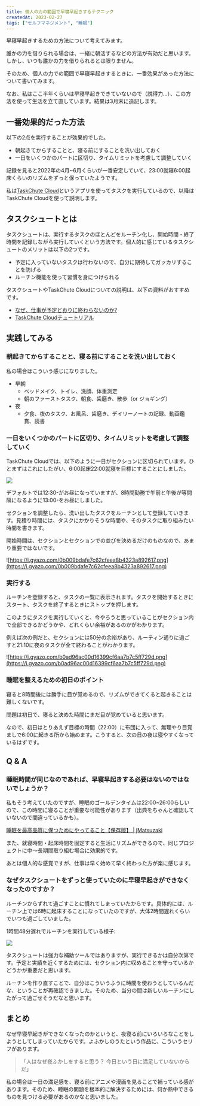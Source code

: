 ```yaml
---
title: 個人の力の範囲で早寝早起きするテクニック
createdAt: 2023-02-27
tags: ["セルフマネジメント", "睡眠"]
---
```


早寝早起きするための方法について考えてみます。

誰かの力を借りられる場合は、一緒に朝活するなどの方法が有効だと思います。しかし、いつも誰かの力を借りられるとは限りません。

そのため、個人の力での範囲で早寝早起きするときに、一番効果があった方法について書いてみます。

なお、私はここ半年くらいは早寝早起きできていないので（説得力...）、この方法を使って生活を立て直しています。結果は3月末に追記します。

## 一番効果的だった方法

以下の2点を実行することが効果的でした。

- 朝起きてからすることと、寝る前にすることを洗い出しておく
- 一日をいくつかのパートに区切り、タイムリミットを考慮して調整していく

記録を見ると2022年の4月~6月くらいが一番安定していて、23:00就寝6:00起床くらいのリズムをずっと保っていたようです。

私は[TaskChute Cloud](https://taskchute.cloud)というアプリを使ってタスクを実行しているので、以降はTaskChute Cloudを使って説明します。

## タスクシュートとは

タスクシュートは、実行するタスクのほとんどをルーチン化し、開始時間・終了時間を記録しながら実行していくという方法です。個人的に感じているタスクシュートのメリットは以下の2つです。

- 予定に入っていないタスクは行わないので、自分に期待してガッカリすることを防げる
- ルーチン機能を使って習慣を身につけられる

タスクシュートやTaskChute Cloudについての説明は、以下の資料がおすすめです。

- [なぜ、仕事が予定どおりに終わらないのか?](https://www.amazon.co.jp/dp/4774163562)
- [TaskChute Cloudチュートリアル](https://www.youtube.com/playlist?list=PLEiuIHBfLvDpjLts6WBXUBjMsnr1PX7It)

## 実践してみる

### 朝起きてからすることと、寝る前にすることを洗い出しておく

私の場合はこういう感じになりました。

- 早朝
    - ベッドメイク、トイレ、洗顔、体重測定
    - 朝のファーストタスク、朝食、歯磨き、散歩（or ジョギング）
- 夜
    - 夕食、夜のタスク、お風呂、歯磨き、デイリーノートの記録、動画鑑賞、読書

### 一日をいくつかのパートに区切り、タイムリミットを考慮して調整していく

TaskChute Cloudでは、以下のように一日がセクションに区切られています。ひとまずはこれにしたがい、6:00起床22:00就寝を目標にすることにしました。

![](https://i.gyazo.com/cd420917a2678f6c6a4b8ef0b30fce19.png)

デフォルトでは12:30-がお昼になっていますが、8時間勤務で午前と午後が等間隔になるように13:00-をお昼にしました。

セクションを調整したら、洗い出したタスクをルーチンとして登録していきます。見積り時間には、タスクにかかりそうな時間や、そのタスクに取り組みたい時間を書きます。

開始時間は、セクションとセクションでの並びを決めるだけのものなので、あまり重要ではないです。

![https://i.gyazo.com/0b009bdafe7c62cfeea8b4323a892617.png](https://i.gyazo.com/0b009bdafe7c62cfeea8b4323a892617.png)

### 実行する

ルーチンを登録すると、タスクの一覧に表示されます。タスクを開始するときにスタート、タスクを終了するときにストップを押します。

このようにタスクを実行していくと、今やろうと思っていることがセクション内で全部できるかどうかや、どれくらい余裕があるのかがわかります。

例えば次の例だと、セクションには50分の余裕があり、ルーティン通りに過ごすと21:10に夜のタスクが全て終わることがわかります。

![https://i.gyazo.com/b0ad96ac00d16399cf6aa7b7c5ff729d.png](https://i.gyazo.com/b0ad96ac00d16399cf6aa7b7c5ff729d.png)

### 睡眠を整えるための初日のポイント

寝ると8時間後には勝手に目が覚めるので、リズムができてくると起きることは難しくないです。

問題は初日で、寝ると決めた時間にまだ目が覚めていると思います。

なので、初日はとりあえず目標の時間（22:00）に布団に入って、無理やり目覚ましで6:00に起きる所から始めます。こうすると、次の日の夜は寝やすくなっているはずです。

## Q & A

### 睡眠時間が同じなのであれば、早寝早起きする必要はないのではないでしょうか？

私もそう考えていたのですが、睡眠のゴールデンタイムは22:00~26:00らしいので、この時間に寝ることが重要な可能性があります（出典をちゃんと確認していないので間違っているかも）。

[睡眠を最高品質に保つためにやってること【保存版】 | jMatsuzaki](https://jmatsuzaki.com/archives/26744)

また、就寝時間・起床時間を固定すると生活にリズムができるので、同じプロジェクトに中〜長期間取り組む場合に効果的です。

あとは個人的な感覚ですが、仕事は早く始めて早く終わった方が楽に感じます。

### なぜタスクシュートをずっと使っていたのに早寝早起きができなくなったのですか？

ルーチンからずれて過ごすことに慣れてしまっていたからです。具体的には、ルーチン上では6時に起床することになっていたのですが、大体2時間遅れくらいでいつも過ごしていました。

1時間48分遅れでルーチンを実行している様子:

![](https://i.gyazo.com/bf91d38f0cc880c50f6d0a6fcd0aef76.png)

タスクシュートは強力な補助ツールではありますが、実行できるかは自分次第です。予定と実績を近くするためには、セクション内に収めることを守っているかどうかが重要だと思います。

ルーチンを作り直すことで、自分はこういうふうに時間を使おうとしているんだな、ということが再確認できました。そのため、当分の間は新しいルーチンにしたがって過ごせそうだなと思います。

## まとめ

なぜ早寝早起きができなくなったのかというと、夜寝る前にいろいろなことをしようとしてしまっていたからです。よふかしのうたという作品に、こういうセリフがあります。

> 「人はなぜ夜ふかしをすると思う？ 今日という日に満足していないからだ」

私の場合は一日の満足感を、寝る前にアニメや漫画を見ることで補っている感があります。そのため、睡眠の問題を根本的に解決するためには、何か熱中できるものを見つける必要があるのかなと思いました。
